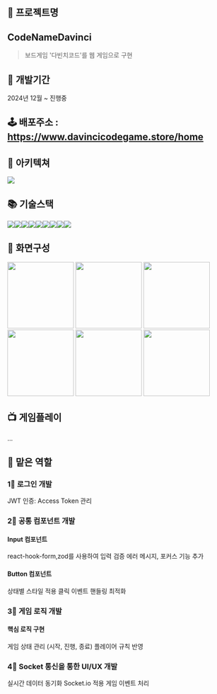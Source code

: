 ## :pushpin: 프로젝트명 
## CodeNameDavinci

> 보드게임 '다빈치코드'를 웹 게임으로 구현

## 📆 개발기간
2024년 12월 ~ 진행중

## 🕹 배포주소 : https://www.davincicodegame.store/home

## 🏢 아키텍쳐
<img src="https://github.com/user-attachments/assets/41ba4895-007a-4f21-8ea8-d24654e64da8">


## 📚 기술스택
<img src="https://img.shields.io/badge/react-61DAFB?style=for-the-badge&logo=react&logoColor=black"><img src="https://img.shields.io/badge/styledcomponents-DB7093?style=for-the-badge&logo=styledcomponents&logoColor=white"><img src="https://img.shields.io/badge/Typescript-3178C6?style=for-the-badge&logo=typescript&logoColor=white"><img src="https://img.shields.io/badge/axios-5A29E4?style=for-the-badge&logo=axios&logoColor=white"><img src="https://img.shields.io/badge/reactquery-FF4154?style=for-the-badge&logo=reactquery&logoColor=white"><img src="https://img.shields.io/badge/reacthookform-EC5990?style=for-the-badge&logo=reacthookform&logoColor=white"><img src="https://img.shields.io/badge/zod-3E67B1?style=for-the-badge&logo=Zod&logoColor=white"><img src="https://img.shields.io/badge/zustand-F36D00?style=for-the-badge&logo=zustand&logoColor=white"><img src="https://img.shields.io/badge/socket.io-010101?style=for-the-badge&logo=socketdotio&logoColor=white">

## 🌄 화면구성
<img src = "https://github.com/user-attachments/assets/bc35c2a6-1f24-4886-9d4d-f3c29239be0d" with="150" height="150">
<img src = "https://github.com/user-attachments/assets/9c3f202d-29c3-448b-98a7-659e771c2b8b" with="150" height="150">
<img src = "https://github.com/user-attachments/assets/d3e1c795-c94d-4dac-a1ca-b531eae00b01" with="150" height="150">
<img src = "https://github.com/user-attachments/assets/9e3ad62c-d895-4bef-9bf9-b1e8b249edf9" with="150" height="150">
<img src = "https://github.com/user-attachments/assets/220792f6-9584-4bf1-9b64-d883202331ce" with="150" height="150">
<img src = "https://github.com/user-attachments/assets/bd22ba48-d4ae-435e-82f5-c5f4f04ab039" with="150" height="150">



## 📺 게임플레이
...

## 🤗 맡은 역할

### 1⃣ 로그인 개발
JWT 인증: Access Token 관리

### 2⃣ 공통 컴포넌트 개발
  #### Input 컴포넌트
  react-hook-form,zod를 사용하여 입력 검증
  에러 메시지, 포커스 기능 추가
  
  #### Button 컴포넌트
  상태별 스타일 적용
  클릭 이벤트 핸들링 최적화

### 3⃣ 게임 로직 개발
  #### 핵심 로직 구현
  게임 상태 관리 (시작, 진행, 종료)
  플레이어 규칙 반영

### 4⃣ Socket 통신을 통한 UI/UX 개발
  실시간 데이터 동기화
  Socket.io 적용
  게임 이벤트 처리


